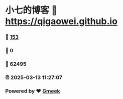 # 小七的博客 :link: https://qigaowei.github.io 
### :page_facing_up: [153](https://qigaowei.github.io/tag.html) 
### :speech_balloon: 0 
### :hibiscus: 62495 
### :alarm_clock: 2025-03-13 11:27:07 
### Powered by :heart: [Gmeek](https://github.com/Meekdai/Gmeek)
